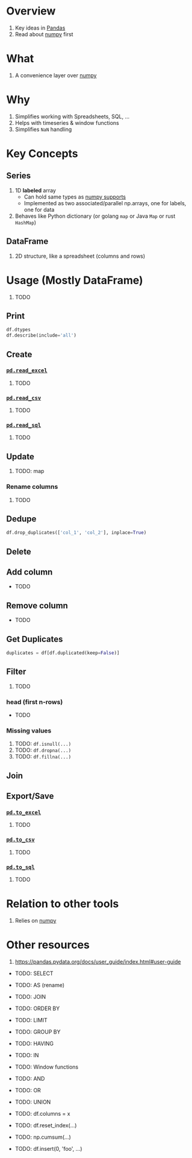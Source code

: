 # Overview
1. Key ideas in [Pandas](https://pandas.pydata.org/) 
1. Read about [numpy](./numpy.md) first


# What
1. A convenience layer over [numpy](./numpy.md)


# Why
1. Simplifies working with Spreadsheets, SQL, ...
1. Helps with timeseries & window functions
1. Simplifies `NaN` handling


# Key Concepts

## Series
1. 1D **labeled** array
    - Can hold same types as [numpy supports](https://numpy.org/doc/stable/user/basics.types.html#array-types-and-conversions-between-types)
    - Implemented as two associated/parallel np.arrays, one for labels, one for data 
1. Behaves like Python dictionary (or golang `map` or Java `Map` or rust `HashMap`)


## DataFrame
1. 2D structure, like a spreadsheet (columns and rows)


# Usage (Mostly DataFrame) 
1. TODO

## Print
```python
df.dtypes
df.describe(include='all')
```

## Create

### [`pd.read_excel`](TODO)
1. TODO

### [`pd.read_csv`](TODO)
1. TODO

### [`pd.read_sql`](TODO)
1. TODO


## Update
1. TODO: map

### Rename columns
1. TODO

## Dedupe
```python
df.drop_duplicates(['col_1', 'col_2'], inplace=True)
```

## Delete

## Add column
- TODO

## Remove column
- TODO

## Get Duplicates
```python
duplicates = df[df.duplicated(keep=False)]
```

## Filter
1. TODO

### head (first n-rows)
- TODO

### Missing values
1. TODO: `df.isnull(...)`
1. TODO: `df.dropna(...)`
1. TODO: `df.fillna(...)`


## Join


## Export/Save

### [`pd.to_excel`](TODO)
1. TODO

### [`pd.to_csv`](TODO)
1. TODO

### [`pd.to_sql`](TODO)
1. TODO


# Relation to other tools
1. Relies on [numpy](./numpy.md)


# Other resources
1. https://pandas.pydata.org/docs/user_guide/index.html#user-guide



- TODO: SELECT
- TODO: AS (rename)
- TODO: JOIN
- TODO: ORDER BY
- TODO: LIMIT
- TODO: GROUP BY
- TODO: HAVING
- TODO: IN
- TODO: Window functions
- TODO: AND
- TODO: OR
- TODO: UNION

- TODO: df.columns = x
- TODO: df.reset_index(...)
- TODO: np.cumsum(...)
- TODO: df.insert(0, 'foo', ...)

